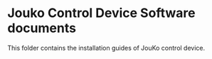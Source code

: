 # Jouko Control Device Software documents

This folder contains the installation guides of JouKo control device.
